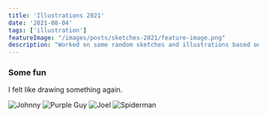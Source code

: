 ```yaml
---
title: 'Illustrations 2021'
date: '2021-08-04'
tags: ['illustration']
featureImage: "/images/posts/sketches-2021/feature-image.png"
description: "Worked on some random sketches and illustrations based on some people and ideas that inspire me."
---
```


### Some fun
I felt like drawing something again.


![Johnny](/images/posts/sketches-2021/johnny-1.jpg)
![Purple Guy](/images/posts/sketches-2021/purple-guy.jpg)
![Joel](/images/posts/sketches-2021/joel.jpg)
![Spiderman](/images/posts/sketches-2021/Spider-Man.png)